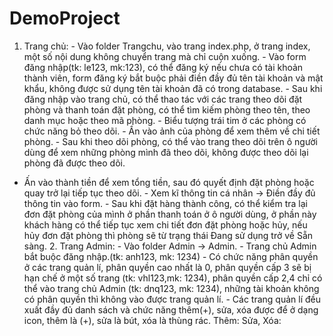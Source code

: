 # DemoProject
1. Trang chủ: - Vào folder Trangchu, vào trang index.php, ở trang index, một
số nội dung không chuyển trang mà chỉ cuộn xuống. - Vào form đăng nhập(tk: le123, mk:123), có thể đăng ký nếu
chưa có tài khoản thành viên, form đăng ký bắt buộc phải điền
đầy đủ tên tài khoản và mật khẩu, không được sử dụng tên tài
khoản đã có trong database. - Sau khi đăng nhập vào trang chủ, có thể thao tác với các trang
theo dõi đặt phòng và thanh toán đặt phòng, có thể tìm kiếm
phòng theo tên, theo danh mục hoặc theo mã phòng. - Biểu tượng trái tim ở các phòng có chức năng bỏ theo dõi. - Ấn vào ảnh của phòng để xem thêm về chi tiết phòng. - Sau khi theo dõi phòng, có thể vào trang theo dõi trên ô người
dùng để xem những phòng mình đã theo dõi, không được theo
dõi lại phòng đã được theo dõi.
- Ấn vào thành tiền để xem tổng tiền, sau đó quyết định đặt
phòng hoặc quay trở lại tiếp tục theo dõi. - Xem kĩ thông tin cá nhân -> Điền đầy đủ thông tin vào form. - Sau khi đặt hàng thành công, có thể kiểm tra lại đơn đặt
phòng của mình ở phần thanh toán ở ô người dùng, ở phần này
khách hàng có thể tiếp tục xem chi tiết đơn đặt phòng hoặc hủy, nếu hủy đơn đặt phòng thì phòng sẽ từ trạng thái Đang sử dụng
trở về Sẵn sàng. 2. Trang Admin: - Vào folder Admin -> Admin. - Trang chủ Admin bắt buộc đăng nhập.(tk: anh123, mk: 1234) - Có chức năng phân quyền ở các trang quản lí, phân quyền cao
nhất là 0, phân quyền cấp 3 sẽ bị hạn chế ở một số trang (tk:
vhl123,mk: 1234), phân quyền cấp 2,4 chỉ có thể vào trang chủ
Admin (tk: dnq123, mk: 1234), những tài khoản không có phân
quyền thì không vào được trang quản lí. - Các trang quản lí đều xuất đầy đủ danh sách và chức năng
thêm(+), sửa, xóa được để ở dạng icon, thêm là (+), sửa là bút, xóa là thùng rác. Thêm:
Sửa, Xóa:
